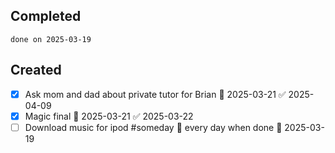 
## Completed

```tasks
done on 2025-03-19
```

## Created
- [x] Ask mom and dad about private tutor for Brian 📅 2025-03-21 ✅ 2025-04-09
- [x] Magic final 📅 2025-03-21 ✅ 2025-03-22
- [ ] Download music for ipod #someday 🔁 every day when done 🛫 2025-03-19